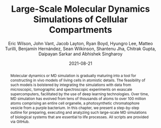 ---
title: "Large-Scale Molecular Dynamics Simulations of Cellular Compartments"
collection: publications
permalink: /publications/wilson2021large
date: 2021-08-21
type: pub
author: "Eric Wilson, John Vant, Jacob Layton, Ryan Boyd, Hyungro Lee, Matteo Turilli, Benjamín Hernández, Sean Wilkinson, Shantenu Jha, Chitrak Gupta, Daipayan Sarkar and Abhishek Singharoy"
venue: "Structure and Function of Membrane Proteins"
paperurl: https://link.springer.com/protocol/10.1007/978-1-0716-1394-8_18
abstract: "Molecular dynamics or MD simulation is gradually maturing into a tool for constructing in vivo models of living cells in atomistic details. The feasibility of such models is bolstered by integrating the simulations with data from microscopic, tomographic and spectroscopic experiments on exascale supercomputers, facilitated by the use of deep learning technologies. Over time, MD simulation has evolved from tens of thousands of atoms to over 100 million atoms comprising an entire cell organelle, a photosynthetic chromatophore vesicle from a purple bacterium. In this chapter, we present a step-by-step outline for preparing, executing and analyzing such large-scale MD simulations of biological systems that are essential to life processes. All scripts are provided via GitHub."
---